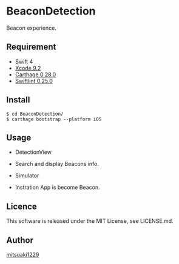 BeaconDetection
====

Beacon experience.

## Requirement

* Swift 4
* [Xcode 9.2](https://developer.apple.com/download/)
* [Carthage 0.28.0](https://github.com/Carthage/Carthage)
* [Swiftlint 0.25.0](https://github.com/realm/SwiftLint)

## Install

```
$ cd BeaconDetection/
$ carthage bootstrap --platform iOS
```

## Usage

* DetectionView
 - Search and display Beacons info.
* Simulator
 - Instration App is become Beacon.

## Licence

This software is released under the MIT License, see LICENSE.md.

## Author

[mitsuaki1229](https://github.com/mitsuaki1229)
